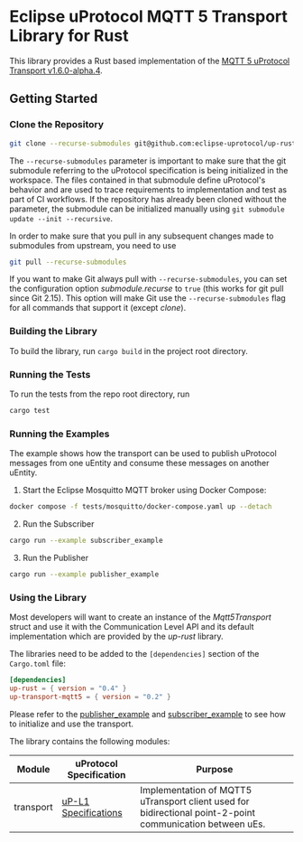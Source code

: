 # Eclipse uProtocol MQTT 5 Transport Library for Rust

This library provides a Rust based implementation of the [MQTT 5 uProtocol Transport v1.6.0-alpha.4](https://github.com/eclipse-uprotocol/up-spec/blob/v1.6.0-alpha.4/up-l1/mqtt_5.adoc).

## Getting Started

### Clone the Repository

```sh
git clone --recurse-submodules git@github.com:eclipse-uprotocol/up-rust
```

The `--recurse-submodules` parameter is important to make sure that the git submodule referring to the uProtocol specification is being initialized in the workspace. The files contained in that submodule define uProtocol's behavior and are used to trace requirements to implementation and test as part of CI workflows.
If the repository has already been cloned without the parameter, the submodule can be initialized manually using `git submodule update --init --recursive`.

In order to make sure that you pull in any subsequent changes made to submodules from upstream, you need to use

```sh
git pull --recurse-submodules
```

If you want to make Git always pull with `--recurse-submodules`, you can set the configuration option *submodule.recurse* to `true` (this works for git pull since Git 2.15). This option will make Git use the `--recurse-submodules` flag for all commands that support it (except *clone*).

### Building the Library

To build the library, run `cargo build` in the project root directory.

### Running the Tests

To run the tests from the repo root directory, run
```bash
cargo test
```

### Running the Examples

The example shows how the transport can be used to publish uProtocol messages from one uEntity and consume these messages on another uEntity.

1. Start the Eclipse Mosquitto MQTT broker using Docker Compose:

```bash
docker compose -f tests/mosquitto/docker-compose.yaml up --detach
```

2. Run the Subscriber

```bash
cargo run --example subscriber_example
```

3. Run the Publisher

```bash
cargo run --example publisher_example
```

### Using the Library

Most developers will want to create an instance of the *Mqtt5Transport* struct and use it with the Communication Level API and its default implementation
which are provided by the *up-rust* library.

The libraries need to be added to the `[dependencies]` section of the `Cargo.toml` file:

```toml
[dependencies]
up-rust = { version = "0.4" }
up-transport-mqtt5 = { version = "0.2" }
```

Please refer to the [publisher_example](/examples/publisher_example.rs) and [subscriber_example](/examples/subscriber_example.rs) to see how to initialize and use the transport.

The library contains the following modules:

| Module    | uProtocol Specification                                                                                 | Purpose                                                                                                   |
| --------- | ------------------------------------------------------------------------------------------------------- | --------------------------------------------------------------------------------------------------------- |
| transport | [uP-L1 Specifications](https://github.com/eclipse-uprotocol/uprotocol-spec/blob/main/up-l1/README.adoc) | Implementation of MQTT5 uTransport client used for bidirectional point-2-point communication between uEs. |

